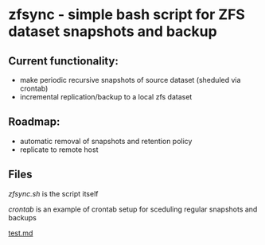 # zfsync - simple bash script for ZFS dataset snapshots and backup

## Current functionality:
- make periodic recursive snapshots of source dataset (sheduled via crontab)
- incremental replication/backup to a local zfs dataset

## Roadmap:
- automatic removal of snapshots and retention policy
- replicate to remote host

## Files
*zfsync.sh* is the script itself

*crontab* is an example of crontab setup for sceduling regular snapshots and backups

[test.md](test.md)

